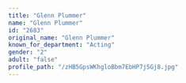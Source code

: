 ```yaml
---
title: "Glenn Plummer"
name: "Glenn Plummer"
id: "2683"
original_name: "Glenn Plummer"
known_for_department: "Acting"
gender: "2"
adult: "false"
profile_path: "/zHB5GpsWKhgloBbm7EbHP7j5Gj8.jpg"
---
```

